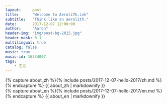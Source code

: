 ```yaml
---
layout:     post
title:      "Welcome to AeroliTh.ink"
subtitle:   "Think like an aerolith."
date:       2017-12-07 12:00:00
author:     "Aaron"
header-img: "img/post-bg-2015.jpg"
header-mask: 0.1
multilingual: true
catalog: false
music: true
music-id: 16334007
tags:
    - 生活
---
```


<!-- Chinese Version -->
<div class="zh post-container">
    {% capture about_zh %}{% include posts/2017-12-07-hello-2017/zh.md %}{% endcapture %}
    {{ about_zh | markdownify }}
</div>

<!-- English Version -->
<div class="en post-container">
    {% capture about_en %}{% include posts/2017-12-07-hello-2017/en.md %}{% endcapture %}
    {{ about_en | markdownify }}
</div>
